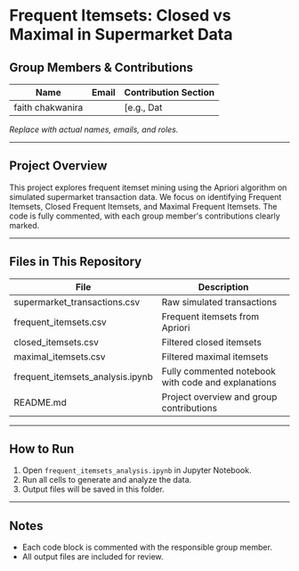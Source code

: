 # Frequent Itemsets: Closed vs Maximal in Supermarket Data

## Group Members & Contributions

| Name            | Email                 | Contribution Section                |
| --------------- | --------------------- | ----------------------------------- |
| faith chakwanira    |      | [e.g., Dat    | [member3@email.com]   | [e.g., Preprocessing, Analysis]     |

*Replace with actual names, emails, and roles.*

---

## Project Overview

This project explores frequent itemset mining using the Apriori algorithm on simulated supermarket transaction data. We focus on identifying Frequent Itemsets, Closed Frequent Itemsets, and Maximal Frequent Itemsets. The code is fully commented, with each group member's contributions clearly marked.

---

## Files in This Repository

| File                               | Description                                         |
| ---------------------------------- | --------------------------------------------------- |
| supermarket_transactions.csv       | Raw simulated transactions                          |
| frequent_itemsets.csv              | Frequent itemsets from Apriori                      |
| closed_itemsets.csv                | Filtered closed itemsets                            |
| maximal_itemsets.csv               | Filtered maximal itemsets                           |
| frequent_itemsets_analysis.ipynb   | Fully commented notebook with code and explanations |
| README.md                          | Project overview and group contributions            |

---

## How to Run

1. Open `frequent_itemsets_analysis.ipynb` in Jupyter Notebook.
2. Run all cells to generate and analyze the data.
3. Output files will be saved in this folder.

---

## Notes
- Each code block is commented with the responsible group member.
- All output files are included for review. 
